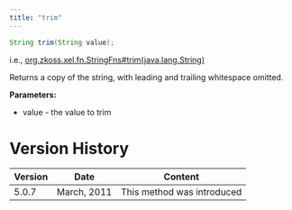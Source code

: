 ```yaml
---
title: "trim"
---
```


```java
String trim(String value);
```

  
i.e.,
[org.zkoss.xel.fn.StringFns#trim(java.lang.String)](https://www.zkoss.org/javadoc/latest/zk/org/zkoss/xel/fn/StringFns.html#trim(java.lang.String))

Returns a copy of the string, with leading and trailing whitespace
omitted.

**Parameters:**

- value - the value to trim

# Version History

| Version | Date        | Content                    |
|---------|-------------|----------------------------|
| 5.0.7   | March, 2011 | This method was introduced |
